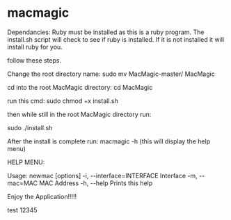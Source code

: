 # macmagic

Dependancies:
	Ruby must be installed as this is a ruby program.  The install.sh script will check to see if ruby is installed.  If it is not installed it will install ruby for you.

follow these steps.

Change the root directory name: sudo mv MacMagic-master/ MacMagic

cd into the root MacMagic directory: cd MacMagic

run this cmd: sudo chmod +x install.sh

then while still in the root MacMagic directory run: 

sudo ./install.sh

After the install is complete run: macmagic -h (this will display the help menu)

HELP MENU:

Usage: newmac [options]
    -i, --interface=INTERFACE        Interface
    -m, --mac=MAC                    MAC Address
    -h, --help                       Prints this help

Enjoy the Application!!!!!



test 12345

